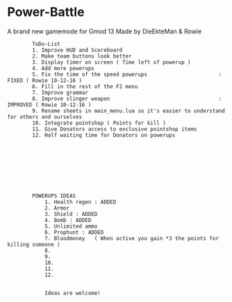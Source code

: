 # Power-Battle
A brand new gamemode for Gmod 13
Made by DieEkteMan & Rowie


			ToDo-List 	
			1. Improve HUD and Scoreboard
			2. Make team buttons look better
			3. Display timer on screen ( Time left of powerup )
			4. Add more powerups
			5. Fix the time of the speed powerups 						: FIXED ( Rowie 10-12-16 )
			6. Fill in the rest of the F2 menu
			7. Improve grammar
			8. Improve slinger weapon 									: IMPROVED ( Rowie 10-12-16 )
			9. Rename sheets in main_menu.lua so it's easier to understand for others and ourselves
			10. Integrate pointshop ( Points for kill )
			11. Give Donators access to exclusive pointshop items
			12. Half waiting time for Donators on powerups









			POWERUPS IDEAS
				1. Health regen : ADDED
				2. Armor 
				3. Shield : ADDED
				4. Bomb : ADDED
				5. Unlimited ammo
				6. Prophunt : ADDED
				7. Bloodmoney   ( When active you gain *3 the points for killing someone )
				8.
				9.
				10.
				11.
				12.


				Ideas are welcome!